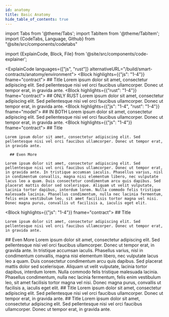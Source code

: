 ```yaml
---
id: anatomy
title: Basic Anatomy
hide_table_of_contents: true
---
```

import Tabs from '@theme/Tabs';
import TabItem from '@theme/TabItem';
import {CodeTabs, Language, Github} from "@site/src/components/codetabs"

import {ExplainCode, Block, File} from '@site/src/components/code-explainer';

<ExplainCode languages={["js", "rust"]} alternativeURL="/build/smart-contracts/anatomy/environment">
  <Block highlights={{"js": "1-4"}} fname="contract">
    ## Title
    Lorem ipsum dolor sit amet, consectetur adipiscing elit. Sed pellentesque nisi vel orci faucibus ullamcorper. Donec ut tempor erat, in gravida ante. 
  </Block>
  <Block highlights={{"rust": "1-4"}} fname="contract">
    ## ONLY RUST
    Lorem ipsum dolor sit amet, consectetur adipiscing elit. Sed pellentesque nisi vel orci faucibus ullamcorper. Donec ut tempor erat, in gravida ante. 
  </Block>
  <Block highlights={{"js": "1-4", "rust": "1-4"}} fname="model">
    ## IN BOTH
    Lorem ipsum dolor sit amet, consectetur adipiscing elit. Sed pellentesque nisi vel orci faucibus ullamcorper. Donec ut tempor erat, in gravida ante. 
  </Block>
  <Block highlights={{"js": "1-4"}} fname="contract">
    ## Title

    Lorem ipsum dolor sit amet, consectetur adipiscing elit. Sed pellentesque nisi vel orci faucibus ullamcorper. Donec ut tempor erat, in gravida ante. 
  </Block>
  <Block highlights={{"js": "1-4"}} fname="contract">

      ## Even More

    Lorem ipsum dolor sit amet, consectetur adipiscing elit. Sed pellentesque nisi vel orci faucibus ullamcorper. Donec ut tempor erat, in gravida ante. In tristique accumsan iaculis. Phasellus varius, nisl in condimentum convallis, magna nisi elementum libero, nec vulputate lacus leo a quam. Duis consectetur condimentum arcu quis dapibus. Sed placerat mattis dolor sed scelerisque. Aliquam ut velit vulputate, lacinia tortor dapibus, interdum lorem. Nulla commodo felis tristique malesuada lacinia. Phasellus condimentum, nulla nec lacinia fermentum, felis enim vestibulum leo, sit amet facilisis tortor magna vel nisi. Donec magna purus, convallis ut facilisis a, iaculis eget elit. 
  </Block>

  <Block highlights={{"js": "1-4"}} fname="contract">
    ## Title

    Lorem ipsum dolor sit amet, consectetur adipiscing elit. Sed pellentesque nisi vel orci faucibus ullamcorper. Donec ut tempor erat, in gravida ante. 
  </Block>
  <Block highlights={{"js": "1-4"}} fname="contract">
    ## Even More
    Lorem ipsum dolor sit amet, consectetur adipiscing elit. Sed pellentesque nisi vel orci faucibus ullamcorper. Donec ut tempor erat, in gravida ante. In tristique accumsan iaculis. Phasellus varius, nisl in condimentum convallis, magna nisi elementum libero, nec vulputate lacus leo a quam. Duis consectetur condimentum arcu quis dapibus. Sed placerat mattis dolor sed scelerisque. Aliquam ut velit vulputate, lacinia tortor dapibus, interdum lorem. Nulla commodo felis tristique malesuada lacinia. Phasellus condimentum, nulla nec lacinia fermentum, felis enim vestibulum leo, sit amet facilisis tortor magna vel nisi. Donec magna purus, convallis ut facilisis a, iaculis eget elit. 
  </Block>
  <Block highlights={{"js": "1-4"}} fname="contract">
    ## Title
    Lorem ipsum dolor sit amet, consectetur adipiscing elit. Sed pellentesque nisi vel orci faucibus ullamcorper. Donec ut tempor erat, in gravida ante. 
  </Block>
  <Block highlights={{"js": "1-4"}} fname="contract">
    ## Title
    Lorem ipsum dolor sit amet, consectetur adipiscing elit. Sed pellentesque nisi vel orci faucibus ullamcorper. Donec ut tempor erat, in gravida ante. 
  </Block>
  <File
    language="js"
    fname="contract" 
    url="https://github.com/near-examples/donation-examples/blob/main/contract-ts/src/contract.ts"
  />
  <File
    language="js"
    fname="model" 
    url="https://github.com/near-examples/donation-examples/blob/main/contract-ts/src/model.ts"
    start="3" end="6"
  />
    <File
    language="rust"
    fname="contract" 
    url="https://github.com/near-examples/donation-examples/blob/main/contract-rs/src/donation.rs"
  />
  <File
    language="rust"
    fname="model" 
    url="https://github.com/near-examples/donation-examples/blob/main/contract-rs/src/lib.rs"
    start="3" end="6"
  />

</ExplainCode>